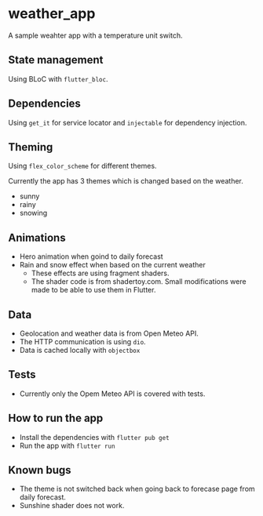 # weather_app

A sample weahter app with a temperature unit switch.

## State management

Using BLoC with `flutter_bloc`.

## Dependencies

Using `get_it` for service locator and `injectable` for dependency injection.

## Theming

Using `flex_color_scheme` for different themes.

Currently the app has 3 themes which is changed based on the weather.

- sunny
- rainy
- snowing

## Animations

- Hero animation when goind to daily forecast
- Rain and snow effect when based on the current weather
  - These effects are using fragment shaders.
  - The shader code is from shadertoy.com. Small modifications were made to be able to use them in Flutter.

## Data

- Geolocation and weather data is from Open Meteo API.
- The HTTP communication is using `dio`.
- Data is cached locally with `objectbox`

## Tests

- Currently only the Opem Meteo API is covered with tests.

## How to run the app

- Install the dependencies with `flutter pub get`
- Run the app with `flutter run`

## Known bugs

- The theme is not switched back when going back to forecase page from daily forecast.
- Sunshine shader does not work.
